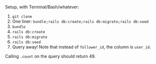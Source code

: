 Setup, with Terminal/Bash/whatever:

1. `git clone`
2. One liner: `bundle;rails db:create;rails db:migrate;rails db:seed`
3. `bundle`
4. `rails db:create`
5. `rails db:migrate`
6. `rails db:seed`
7. Query away! Note that instead of `follower_id`, the column is `user_id`. 

Calling `.count` on the query should return 49.
